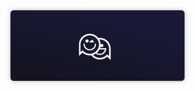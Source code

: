 <div align="center">
  <a href="https://mymusaid.com">
    <img src="https://raw.githubusercontent.com/mymusaid/.github/main/profile/logo.svg">
  </a>
</div>
